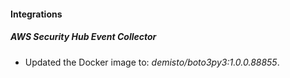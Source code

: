 #### Integrations
##### AWS Security Hub Event Collector
- Updated the Docker image to: *demisto/boto3py3:1.0.0.88855*.
